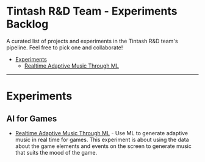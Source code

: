 # Tintash R&D Team - Experiments Backlog
A curated list of projects and experiments in the Tintash R&D team's pipeline. Feel free to pick one and collaborate!

- [Experiments](#experiments)
    - [Realtime Adaptive Music Through ML](#adaptuive-music)

- - -

# Experiments 
    
## AI for Games

* [Realtime Adaptive Music Through ML](https://github.com/tintash/gringotts/tree/master/RnD_Experiments/Adaptive_Music_Generation) - Use ML to generate adaptive music in real time for games. This experiment is about using the data about the game elements and events on the screen to generate music that suits the mood of the game.
